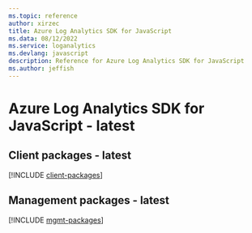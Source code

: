 ```yaml
---
ms.topic: reference
author: xirzec
title: Azure Log Analytics SDK for JavaScript
ms.data: 08/12/2022
ms.service: loganalytics
ms.devlang: javascript
description: Reference for Azure Log Analytics SDK for JavaScript
ms.author: jeffish
---
```

# Azure Log Analytics SDK for JavaScript - latest

## Client packages - latest
[!INCLUDE [client-packages](log-analytics-client-index.md)]
## Management packages - latest
[!INCLUDE [mgmt-packages](log-analytics-mgmt-index.md)]